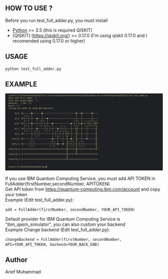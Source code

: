 ## HOW TO USE ? 
Before you run test_full_adder.py, you must install 
* [Python](https://www.python.org/) >= 3.5 (this is required QISKIT)
* [QISKIT] (https://qiskit.org/) >=  0.17.0 (I'm using qiskit 0.17.0 and I recomended using 0.17.0 or higher)

## USAGE
```
python test_full_adder.py
```

## EXAMPLE
![Example](/full-adder/img/example-test-full-adder.png)

If you use IBM Quantum Computing Service, you must add API TOKEN in FullAdder(firstNumber,secondNumber, APITOKEN)\
Get API token from https://quantum-computing.ibm.com/account and copy your token \
Example (Edit test_full_adder.py): 
```
add = FullAdder(firstNumber, secondNumber, YOUR_API_TOKEN)
```

Default provider for IBM Quantum Computing Service is "ibm_qasm_simulator", you can also custom your backend \
Example Change backend (Edit test_full_adder.py):
```
changeBackend = FullAdder(firstNumber, secondNumber, API=YOUR_API_TOKEN, backend=YOUR_BACK_END)
```

## Author
Arief Muhammad
